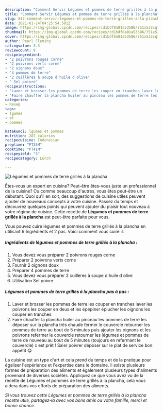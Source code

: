 ```yaml
---
description: "Comment Servir Légumes et pommes de terre grillés à la plancha"
title: "Comment Servir Légumes et pommes de terre grillés à la plancha"
slug: 542-comment-servir-legumes-et-pommes-de-terre-grilles-a-la-plancha
date: 2021-01-24T04:25:54.501Z
image: https://img-global.cpcdn.com/recipes/cd1bdf8a01a53586/751x532cq70/legumes-et-pommes-de-terre-grilles-a-la-plancha-photo-principale-de-la-recette.jpg
thumbnail: https://img-global.cpcdn.com/recipes/cd1bdf8a01a53586/751x532cq70/legumes-et-pommes-de-terre-grilles-a-la-plancha-photo-principale-de-la-recette.jpg
cover: https://img-global.cpcdn.com/recipes/cd1bdf8a01a53586/751x532cq70/legumes-et-pommes-de-terre-grilles-a-la-plancha-photo-principale-de-la-recette.jpg
author: Pearl Fleming
ratingvalue: 3.3
reviewcount: 9
recipeingredient:
- "2 poivrons rouges corne"
- "2 poivrons verts corne"
- "2 oignons doux"
- "4 pommes de terre"
- "2 cuillères à soupe d huile d olive"
- " Sel poivre"
recipeinstructions:
- "Laver et brosser les pommes de terre les couper en tranches laver les poivrons les couper en deux et les épépiner éplucher les oignons les couper en tranches"
- "Faire chauffer la plancha huiler au pinceau les pommes de terre les déposer sur la plancha très chaude fermer le couvercle retourner les pommes de terre au bout de 5 minutes puis ajouter les oignons et les poivrons refermer le couvercle retourner les légumes et pommes de terre de nouveau au bout de 5 minutes (toujours en refermant le couvercle) c est prêt ! Saler poivrer déposer sur le plat de service bon appétit 😋"
categories:
- Resep
tags:
- lgumes
- et
- pommes

katakunci: lgumes et pommes 
nutrition: 287 calories
recipecuisine: Indonesian
preptime: "PT35M"
cooktime: "PT41M"
recipeyield: "3"
recipecategory: Lunch

---
```



![Légumes et pommes de terre grillés à la plancha](https://img-global.cpcdn.com/recipes/cd1bdf8a01a53586/751x532cq70/legumes-et-pommes-de-terre-grilles-a-la-plancha-photo-principale-de-la-recette.jpg)

Êtes-vous un expert en cuisine? Peut-être êtes-vous juste un professionnel de la cuisine? Ou comme beaucoup d'autres, vous êtes peut-être un débutant. Quoi qu'il en soit, des suggestions de cuisine utiles peuvent ajouter de nouveaux concepts à votre cuisine. Passez du temps et découvrez quelques points qui peuvent ajouter du plaisir tout nouveau à votre régime de cuisine. Cette recette de <strong> Légumes et pommes de terre grillés à la plancha </strong> est peut-être parfaite pour vous.

<!--inarticleads1-->

Vous pouvez cuire légumes et pommes de terre grillés à la plancha en utilisant 6 Ingrédients et 2 pas. Voici comment vous cuire il.

##### Ingrédients de légumes et pommes de terre grillés à la plancha :

1. Vous devez vous préparer 2 poivrons rouges corne
1. Préparer 2 poivrons verts corne
1. Fournir 2 oignons doux
1. Préparer 4 pommes de terre
1. Vous devez vous préparer 2 cuillères à soupe d huile d olive
1. Utilisation  Sel poivre




<!--inarticleads2-->

##### Légumes et pommes de terre grillés à la plancha pas à pas :

1. Laver et brosser les pommes de terre les couper en tranches laver les poivrons les couper en deux et les épépiner éplucher les oignons les couper en tranches
1. Faire chauffer la plancha huiler au pinceau les pommes de terre les déposer sur la plancha très chaude fermer le couvercle retourner les pommes de terre au bout de 5 minutes puis ajouter les oignons et les poivrons refermer le couvercle retourner les légumes et pommes de terre de nouveau au bout de 5 minutes (toujours en refermant le couvercle) c est prêt ! Saler poivrer déposer sur le plat de service bon appétit 😋




<!--inarticleads1-->

<p>
La cuisine est un type d'art et cela prend du temps et de la pratique pour égaliser l'expérience et l'expertise dans le domaine. Il existe plusieurs formes de préparation des aliments et également plusieurs types d'aliments provenant de diverses sociétés. Appliquez ce que vous avez vu de la recette de Légumes et pommes de terre grillés à la plancha, cela vous aidera dans vos efforts de préparation des aliments.
</p>

<p>
<i>Si vous trouvez cette Légumes et pommes de terre grillés à la plancha recette utile, partagez-la avec vos bons amis ou votre famille, merci et bonne chance.</i>
</p>
